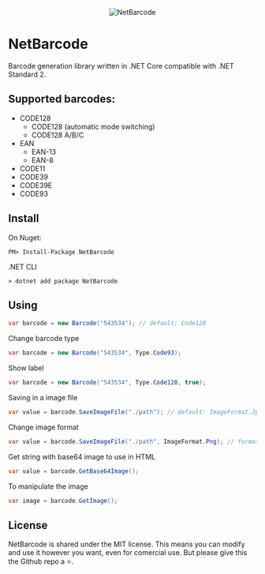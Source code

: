 <p align="center">
    <img src="https://i.imgur.com/C8cdJ7x.png" alt="NetBarcode">
</p>

# NetBarcode

Barcode generation library written in .NET Core compatible with .NET Standard 2.

## Supported barcodes:

* CODE128
  * CODE128 (automatic mode switching)
  * CODE128 A/B/C
* EAN
  * EAN-13
  * EAN-8
* CODE11
* CODE39
* CODE39E
* CODE93

## Install

On Nuget:
```
PM> Install-Package NetBarcode
```

.NET CLI
```
> dotnet add package NetBarcode
```

## Using

``` c#
var barcode = new Barcode("543534"); // default: Code128
```
Change barcode type
``` c#
var barcode = new Barcode("543534", Type.Code93);
```
Show label
``` c#
var barcode = new Barcode("543534", Type.Code128, true);
```
Saving in a image file
``` c#
var value = barcode.SaveImageFile("./path"); // default: ImageFormat.Jpeg
```
Change image format
``` c#
var value = barcode.SaveImageFile("./path", ImageFormat.Png); // formats: Bmp, Gif, Jpeg, Png...
```
Get string with base64 image to use in HTML
``` c#
var value = barcode.GetBase64Image();
```
To manipulate the image
``` c#
var image = barcode.GetImage();
```

## License

NetBarcode is shared under the MIT license. This means you can modify and use it however you want, even for comercial use. But please give this the Github repo a ⭐️.
